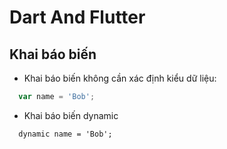 # Dart And Flutter
## Khai báo biến
* Khai báo biến không cần xác định kiểu dữ liệu:
```js
  var name = 'Bob';
```
* Khai báo biến dynamic
```flutter
  dynamic name = 'Bob';
```
